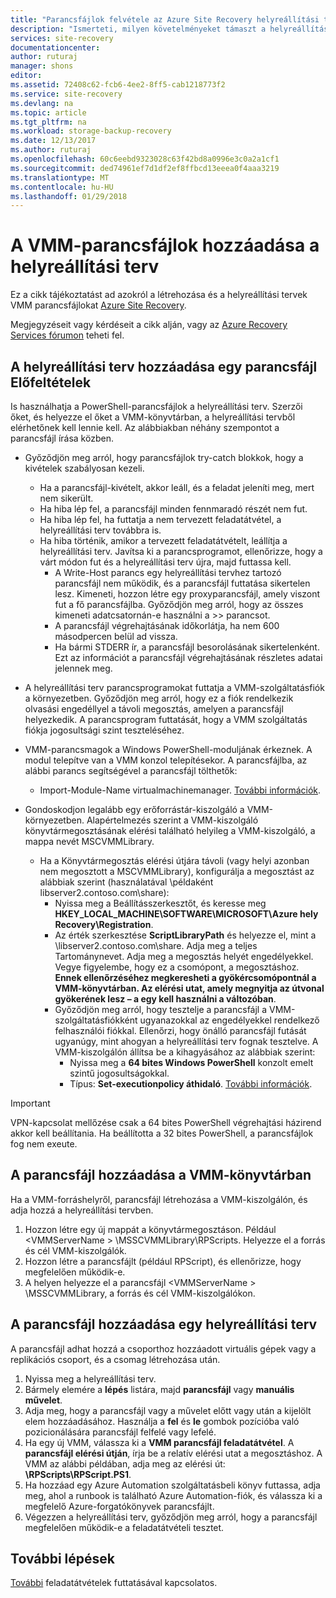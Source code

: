 ```yaml
---
title: "Parancsfájlok felvétele az Azure Site Recovery helyreállítási terv |} Microsoft Docs"
description: "Ismerteti, milyen követelményeket támaszt a helyreállítási tervet a VMM Alkalmazásban, az Azure ad hozzá egy új parancsfájlt"
services: site-recovery
documentationcenter: 
author: ruturaj
manager: shons
editor: 
ms.assetid: 72408c62-fcb6-4ee2-8ff5-cab1218773f2
ms.service: site-recovery
ms.devlang: na
ms.topic: article
ms.tgt_pltfrm: na
ms.workload: storage-backup-recovery
ms.date: 12/13/2017
ms.author: ruturaj
ms.openlocfilehash: 60c6eebd9323028c63f42bd8a0996e3c0a2a1cf1
ms.sourcegitcommit: ded74961ef7d1df2ef8ffbcd13eeea0f4aaa3219
ms.translationtype: MT
ms.contentlocale: hu-HU
ms.lasthandoff: 01/29/2018
---
```

# <a name="add-vmm-scripts-to-a-recovery-plan"></a>A VMM-parancsfájlok hozzáadása a helyreállítási terv


Ez a cikk tájékoztatást ad azokról a létrehozása és a helyreállítási tervek VMM parancsfájlokat [Azure Site Recovery](site-recovery-overview.md).

Megjegyzéseit vagy kérdéseit a cikk alján, vagy az [Azure Recovery Services fórumon](https://social.msdn.microsoft.com/forums/azure/home?forum=hypervrecovmgr) teheti fel.

## <a name="prerequisites-of-adding-a-script-to-recovery-plan"></a>A helyreállítási terv hozzáadása egy parancsfájl Előfeltételek

Is használhatja a PowerShell-parancsfájlok a helyreállítási terv. Szerzői őket, és helyezze el őket a VMM-könyvtárban, a helyreállítási tervből elérhetőnek kell lennie kell. Az alábbiakban néhány szempontot a parancsfájl írása közben.

* Győződjön meg arról, hogy parancsfájlok try-catch blokkok, hogy a kivételek szabályosan kezeli.
    - Ha a parancsfájl-kivételt, akkor leáll, és a feladat jeleníti meg, mert nem sikerült.
    - Ha hiba lép fel, a parancsfájl minden fennmaradó részét nem fut.
    - Ha hiba lép fel, ha futtatja a nem tervezett feladatátvétel, a helyreállítási terv továbbra is.
    - Ha hiba történik, amikor a tervezett feladatátvételt, leállítja a helyreállítási terv. Javítsa ki a parancsprogramot, ellenőrizze, hogy a várt módon fut és a helyreállítási terv újra, majd futtassa kell.
        - A Write-Host parancs egy helyreállítási tervhez tartozó parancsfájl nem működik, és a parancsfájl futtatása sikertelen lesz. Kimeneti, hozzon létre egy proxyparancsfájl, amely viszont fut a fő parancsfájlba. Győződjön meg arról, hogy az összes kimeneti adatcsatornán-e használni a >> parancsot.
        - A parancsfájl végrehajtásának időkorlátja, ha nem 600 másodpercen belül ad vissza.
        - Ha bármi STDERR ír, a parancsfájl besorolásának sikertelenként. Ezt az információt a parancsfájl végrehajtásának részletes adatai jelennek meg.

* A helyreállítási terv parancsprogramokat futtatja a VMM-szolgáltatásfiók a környezetben. Győződjön meg arról, hogy ez a fiók rendelkezik olvasási engedéllyel a távoli megosztás, amelyen a parancsfájl helyezkedik. A parancsprogram futtatását, hogy a VMM szolgáltatás fiókja jogosultsági szint teszteléséhez.
* VMM-parancsmagok a Windows PowerShell-moduljának érkeznek. A modul telepítve van a VMM konzol telepítésekor. A parancsfájlba, az alábbi parancs segítségével a parancsfájl tölthetők:
   - Import-Module-Name virtualmachinemanager. [További információk](https://technet.microsoft.com/library/hh875013.aspx).
* Gondoskodjon legalább egy erőforrástár-kiszolgáló a VMM-környezetben. Alapértelmezés szerint a VMM-kiszolgáló könyvtármegosztásának elérési található helyileg a VMM-kiszolgáló, a mappa nevét MSCVMMLibrary.
    * Ha a Könyvtármegosztás elérési útjára távoli (vagy helyi azonban nem megosztott a MSCVMMLibrary), konfigurálja a megosztást az alábbiak szerint (használatával \\példaként libserver2.contoso.com\share\):
      * Nyissa meg a Beállításszerkesztőt, és keresse meg **HKEY_LOCAL_MACHINE\SOFTWARE\MICROSOFT\Azure hely Recovery\Registration**.
      * Az érték szerkesztése **ScriptLibraryPath** és helyezze el, mint a \\libserver2.contoso.com\share\. Adja meg a teljes Tartománynevet. Adja meg a megosztás helyét engedélyekkel. Vegye figyelembe, hogy ez a csomópont, a megosztáshoz. **Ennek ellenőrzéséhez megkeresheti a gyökércsomópontnál a VMM-könyvtárban. Az elérési utat, amely megnyitja az útvonal gyökerének lesz – a egy kell használni a változóban**.
      * Győződjön meg arról, hogy tesztelje a parancsfájl a VMM-szolgáltatásfiókként ugyanazokkal az engedélyekkel rendelkező felhasználói fiókkal. Ellenőrzi, hogy önálló parancsfájl futását ugyanúgy, mint ahogyan a helyreállítási terv fognak tesztelve. A VMM-kiszolgálón állítsa be a kihagyásához az alábbiak szerint:
        * Nyissa meg a **64 bites Windows PowerShell** konzolt emelt szintű jogosultságokkal.
        * Típus: **Set-executionpolicy áthidaló**. [További információk](https://technet.microsoft.com/library/ee176961.aspx).

> [!IMPORTANT]
> VPN-kapcsolat mellőzése csak a 64 bites PowerShell végrehajtási házirend akkor kell beállítania. Ha beállította a 32 bites PowerShell, a parancsfájlok fog nem exeute.

## <a name="add-the-script-to-the-vmm-library"></a>A parancsfájl hozzáadása a VMM-könyvtárban

Ha a VMM-forráshelyről, parancsfájl létrehozása a VMM-kiszolgálón, és adja hozzá a helyreállítási tervben.

1. Hozzon létre egy új mappát a könyvtármegosztáson. Például \<VMMServerName > \MSSCVMMLibrary\RPScripts. Helyezze el a forrás és cél VMM-kiszolgálók.
2. Hozzon létre a parancsfájlt (például RPScript), és ellenőrizze, hogy megfelelően működik-e.
3. A helyen helyezze el a parancsfájl \<VMMServerName > \MSSCVMMLibrary, a forrás és cél VMM-kiszolgálókon.

## <a name="add-the-script-to-a-recovery-plan"></a>A parancsfájl hozzáadása egy helyreállítási terv

A parancsfájl adhat hozzá a csoporthoz hozzáadott virtuális gépek vagy a replikációs csoport, és a csomag létrehozása után.

1. Nyissa meg a helyreállítási terv.
2. Bármely elemére a **lépés** listára, majd **parancsfájl** vagy **manuális művelet**.
3. Adja meg, hogy a parancsfájl vagy a művelet előtt vagy után a kijelölt elem hozzáadásához. Használja a **fel** és **le** gombok pozícióba való pozicionálására parancsfájl felfelé vagy lefelé.
4. Ha egy új VMM, válassza ki a **VMM parancsfájl feladatátvétel**. A **parancsfájl elérési útján**, írja be a relatív elérési utat a megosztáshoz. A VMM az alábbi példában, adja meg az elérési út: **\RPScripts\RPScript.PS1**.
5. Ha hozzáad egy Azure Automation szolgáltatásbeli könyv futtassa, adja meg, ahol a runbook is található Azure Automation-fiók, és válassza ki a megfelelő Azure-forgatókönyvek parancsfájlt.
6. Végezzen a helyreállítási terv, győződjön meg arról, hogy a parancsfájl megfelelően működik-e a feladatátvételi tesztet.


## <a name="next-steps"></a>További lépések

[További](site-recovery-failover.md) feladatátvételek futtatásával kapcsolatos.
